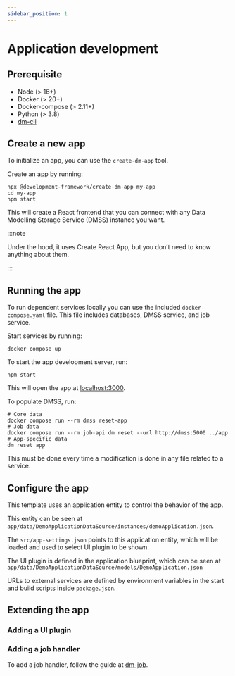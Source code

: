 ```yaml
---
sidebar_position: 1
---
```


# Application development 

## Prerequisite

* Node (> 16+)
* Docker (> 20+)
* Docker-compose (> 2.11+)
* Python (> 3.8)
* [dm-cli](https://github.com/equinor/dm-cli)

[//]: # ()
## Create a new app

To initialize an app, you can use the `create-dm-app` tool. 

Create an app by running:

```
npx @development-framework/create-dm-app my-app
cd my-app
npm start
```

This will create a React frontend that you can connect with any Data Modelling Storage Service (DMSS) instance you want. 

:::note

Under the hood, it uses Create React App, but you don’t need to know anything about them.

:::

<!---
Important app folders and files:

```
my-app/
|_ apps/ - List of apps included (blueprint, entities, and data sources)
  |_ demo-app/
    |_ data
    |_ data_sources/
      |_ settings.json
  |_ src
    |_ plugins.js - List of plugins that should be loaded
    |_ settings.json - App settings
```
-->

## Running the app

To run dependent services locally you can use the included `docker-compose.yaml` file. This file includes databases, DMSS service, and job service. 

Start services by running:

```
docker compose up
```

To start the app development server, run:

```
npm start
```

This will open the app at [localhost:3000](http://localhost:3000).

To populate DMSS, run:

```
# Core data
docker compose run --rm dmss reset-app
# Job data 
docker compose run --rm job-api dm reset --url http://dmss:5000 ../app
# App-specific data
dm reset app
```

This must be done every time a modification is done in any file related to a service.

## Configure the app

This template uses an application entity to control the behavior of the app. 

This entity can be seen at `app/data/DemoApplicationDataSource/instances/demoApplication.json`. 

The `src/app-settings.json` points to this application entity, which will be loaded and used to select UI plugin to be shown.

The UI plugin is defined in the application blueprint, which can be seen at `app/data/DemoApplicationDataSource/models/DemoApplication.json`

URLs to external services are defined by environment variables in the start and build scripts inside `package.json`.

## Extending the app

### Adding a UI plugin


### Adding a job handler

To add a job handler, follow the guide at [dm-job](https://github.com/equinor/dm-job#job-handler-plugins).

